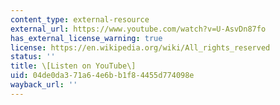 ```yaml
---
content_type: external-resource
external_url: https://www.youtube.com/watch?v=U-AsvDn87fo
has_external_license_warning: true
license: https://en.wikipedia.org/wiki/All_rights_reserved
status: ''
title: \[Listen on YouTube\]
uid: 04de0da3-71a6-4e6b-b1f8-4455d774098e
wayback_url: ''
---
```

